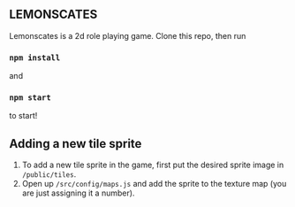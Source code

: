 ## LEMONSCATES

Lemonscates is a 2d role playing game. Clone this repo, then run

### `npm install`

and

### `npm start`

to start!

## Adding a new tile sprite

1. To add a new tile sprite in the game, first put the desired sprite image in `/public/tiles`.
2. Open up `/src/config/maps.js` and add the sprite to the texture map (you are just assigning it a number).
